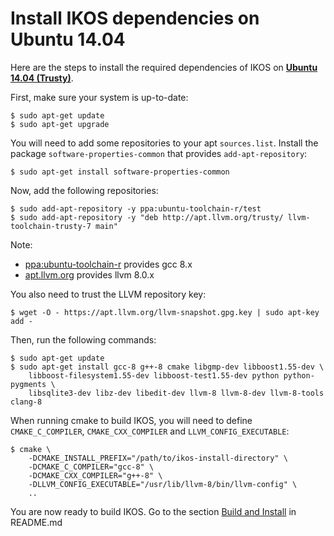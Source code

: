 Install IKOS dependencies on Ubuntu 14.04
=========================================

Here are the steps to install the required dependencies of IKOS on **[Ubuntu 14.04 (Trusty)](http://releases.ubuntu.com/14.04/)**.

First, make sure your system is up-to-date:

```
$ sudo apt-get update
$ sudo apt-get upgrade
```

You will need to add some repositories to your apt `sources.list`. Install the package `software-properties-common` that provides `add-apt-repository`:

```
$ sudo apt-get install software-properties-common
```

Now, add the following repositories:

```
$ sudo add-apt-repository -y ppa:ubuntu-toolchain-r/test
$ sudo add-apt-repository -y "deb http://apt.llvm.org/trusty/ llvm-toolchain-trusty-7 main"
```

Note:
* [ppa:ubuntu-toolchain-r](https://launchpad.net/~ubuntu-toolchain-r/+archive/ubuntu/test) provides gcc 8.x
* [apt.llvm.org](http://apt.llvm.org/) provides llvm 8.0.x

You also need to trust the LLVM repository key:

```
$ wget -O - https://apt.llvm.org/llvm-snapshot.gpg.key | sudo apt-key add -
```

Then, run the following commands:

```
$ sudo apt-get update
$ sudo apt-get install gcc-8 g++-8 cmake libgmp-dev libboost1.55-dev \
    libboost-filesystem1.55-dev libboost-test1.55-dev python python-pygments \
    libsqlite3-dev libz-dev libedit-dev llvm-8 llvm-8-dev llvm-8-tools clang-8
```

When running cmake to build IKOS, you will need to define `CMAKE_C_COMPILER`, `CMAKE_CXX_COMPILER` and `LLVM_CONFIG_EXECUTABLE`:

```
$ cmake \
    -DCMAKE_INSTALL_PREFIX="/path/to/ikos-install-directory" \
    -DCMAKE_C_COMPILER="gcc-8" \
    -DCMAKE_CXX_COMPILER="g++-8" \
    -DLLVM_CONFIG_EXECUTABLE="/usr/lib/llvm-8/bin/llvm-config" \
    ..
```

You are now ready to build IKOS. Go to the section [Build and Install](../../README.md#build-and-install) in README.md
